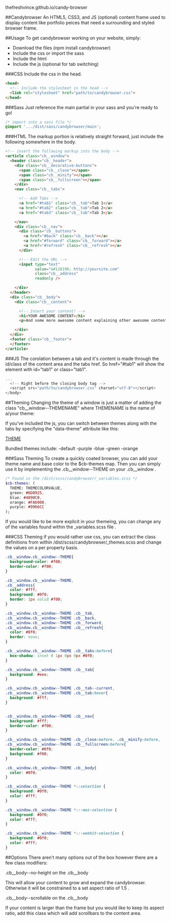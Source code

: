 thefreshvince.github.io/candy-browser

##Candybrowser
An HTML5, CSS3, and JS (optional) content frame used to display content like portfolio peices that need a surrounding and styled browser frame.

##Usage
To get candybrowser working on your website, simply:
- Download the files (npm install candybrowser)
- Include the css or import the sass
- Include the html
- Include the js (optional for tab switching)

###CSS
Include the css in the head.
```html
<head>
  <!-- Include the stylesheet in the head -->
  <link rel="stylesheet" href="path/to/candybrowser.css">
</head>
```

###Sass
Just reference the main partial in your sass and you're ready to go!
```scss
/* import into a sass file */
@import '.../dist/sass/candybrowser/main';
```

###HTML
The markup portion is relatively straight forward, just include the following somewhere in the body.
```html
<!-- insert the following markup into the body -->
<article class="cb__window">
  <header class="cb__header">
    <div class="cb__decorative-buttons">
      <span class="cb__close"></span>
      <span class="cb__minify"></span>
      <span class="cb__fullscreen"></span>
    </div>
    <nav class="cb__tabs">

      <!-- Add Tabs -->
      <a href="#tab1" class="cb__tab">Tab 1</a>
      <a href="#tab2" class="cb__tab">Tab 2</a>
      <a href="#tab3" class="cb__tab">Tab 3</a>

    </nav>
    <div class="cb__nav">
      <div class="cb__buttons">
        <a href="#back" class="cb__back"></a>
        <a href="#forward" class="cb__forward"></a>
        <a href="#refresh" class="cb__refresh"></a>
      </div>

      <!-- Edit the URL -->
      <input type="text"
             value="&#128196; http://yoursite.com"
             class="cb__address"
             readonly />

    </div>
  </header>
  <div class="cb__body">
    <div class="cb__content">

      <!-- Insert your content! -->
      <h1>YOUR AWESOME CONTENT</h1>
      <p>And some more awesome content explaining other awesome content :D</p>

    </div>
  </div>
  <footer class="cb__footer">
  </footer>
</article>
```

###JS
The corolation between a tab and it's content is made through the id/class of the content area and the tabs href. So href="#tab1" will show the element with id="tab1" or class="tab1".
```javascript
...
  <!-- Right before the closing body tag -->
  <script src="path/to/candybrowser.css" charset="utf-8"></script>
</body>
```

##Theming
Changing the theme of a window is just a matter of adding the class "cb__window--THEMENAME" where THEMENAME is the name of a/your theme:

<article class="cb__window cb__window--THEME">

If you've included the js, you can switch between themes along with the tabs by specifying the "data-theme" attribute like this:

<a href="#theme" data-theme="THEME" class="cb__tab">THEME</a>

Bundled themes include:
-default
-purple
-blue
-green
-orange

###Sass Theming
To create a quickly coated browser, you can add your theme name and base color to the $cb-themes map. Then you can simply use it by implementing the .cb__window--THEME on your .cb__window .

```Sass
/* Found in the /dist/scss/candybrowser/_variables.scss */
$cb-themes: (
  THEME: THEMECOLORVALUE,
  green: #6D8925,
  blue: #4890C0,
  orange: #FA6900,
  purple: #9966CC
);
```

If you would like to be more explicit in your themeing, you can change any of the variables found within the _variables.scss file .

###CSS Theming
if you would rather use css, you can extract the class definitions from within /dist/scss/candybrowser/_themes.scss and change the values on a per property basis.

```css
.cb__window.cb__window--THEME{
  background-color: #f00;
  border-color: #f00;
}

.cb__window.cb__window--THEME,
.cb__address{
  color: #fff;
  background: #0f0;
  border: 1px solid #f00;
}

.cb__window.cb__window--THEME .cb__tab,
.cb__window.cb__window--THEME .cb__back,
.cb__window.cb__window--THEME .cb__forward,
.cb__window.cb__window--THEME .cb__refresh{
  color: #0f0;
  border: none;
}

.cb__window.cb__window--THEME .cb__tabs:before{
  box-shadow: inset 0 1px 0px 0px #0f0;
}

.cb__window.cb__window--THEME .cb__tab{
  background: #eee;
}

.cb__window.cb__window--THEME .cb__tab--current,
.cb__window.cb__window--THEME .cb__tab:hover{
  background: #fff;
}


.cb__window.cb__window--THEME .cb__nav{
  background: #fff;
  border-color: #f00;
}

.cb__window.cb__window--THEME .cb__close:before, .cb__minify:before,
.cb__window.cb__window--THEME .cb__fullscreen:before{
  border-color: #0f0;
  background: #f00;
}

.cb__window.cb__window--THEME .cb__body{
  color: #0f0;
}

.cb__window.cb__window--THEME *::selection {
  background: #0f0;
  color: #fff;
}

.cb__window.cb__window--THEME *::-moz-selection {
  background: #0f0;
  color: #fff;
}

.cb__window.cb__window--THEME *::-webkit-selection {
  background: #0f0;
  color: #fff;
}
```

##Options
There aren't many options out of the box however there are a few class modifiers:

.cb__body--no-height on the .cb__body

This will allow your content to grow and expand the candybrowser. Otherwise it will be constrained to a set aspect ratio of 1.5 .


.cb__body--scrollable on the .cb__body

If your content is larger than the frame but you would like to keep its aspect ratio, add this class which will add scrollbars to the content area.
